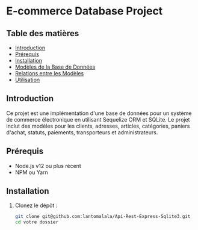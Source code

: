 # E-commerce Database Project

## Table des matières

- [Introduction](#introduction)
- [Prérequis](#prérequis)
- [Installation](#installation)
- [Modèles de la Base de Données](#modèles-de-la-base-de-données)
- [Relations entre les Modèles](#relations-entre-les-modèles)
- [Utilisation](#utilisation)

## Introduction

Ce projet est une implémentation d'une base de données pour un système de commerce électronique en utilisant Sequelize ORM et SQLite. Le projet inclut des modèles pour les clients, adresses, articles, catégories, paniers d'achat, statuts, paiements, transporteurs et administrateurs.

## Prérequis

- Node.js v12 ou plus récent
- NPM ou Yarn

## Installation

1. Clonez le dépôt :
   ```bash
   git clone git@github.com:lantomalala/Api-Rest-Express-Sqlite3.git
   cd votre dossier 
